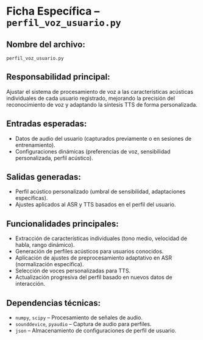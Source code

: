 # Ficha Específica – `perfil_voz_usuario.py`

## Nombre del archivo:
`perfil_voz_usuario.py`

## Responsabilidad principal:
Ajustar el sistema de procesamiento de voz a las características acústicas individuales de cada usuario registrado, mejorando la precisión del reconocimiento de voz y adaptando la síntesis TTS de forma personalizada.

## Entradas esperadas:
- Datos de audio del usuario (capturados previamente o en sesiones de entrenamiento).
- Configuraciones dinámicas (preferencias de voz, sensibilidad personalizada, perfil acústico).

## Salidas generadas:
- Perfil acústico personalizado (umbral de sensibilidad, adaptaciones específicas).
- Ajustes aplicados al ASR y TTS basados en el perfil del usuario.

## Funcionalidades principales:
- Extracción de características individuales (tono medio, velocidad de habla, rango dinámico).
- Generación de perfiles acústicos para usuarios conocidos.
- Aplicación de ajustes de preprocesamiento adaptativo en ASR (normalización específica).
- Selección de voces personalizadas para TTS.
- Actualización progresiva del perfil basado en nuevos datos de interacción.

## Dependencias técnicas:
- `numpy`, `scipy` – Procesamiento de señales de audio.
- `sounddevice`, `pyaudio` – Captura de audio para perfiles.
- `json` – Almacenamiento de configuraciones de perfil de usuario.

